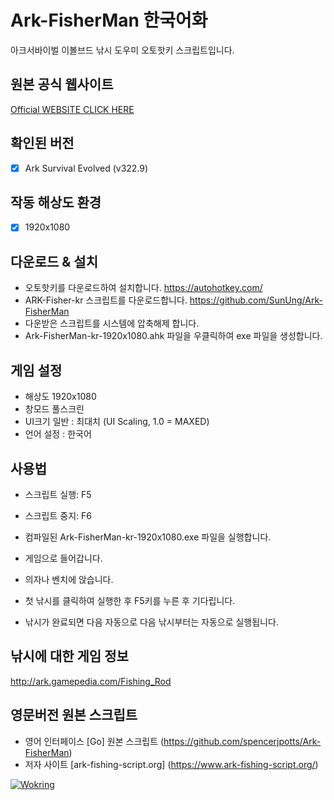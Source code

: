 # Ark-FisherMan 한국어화
아크서바이벌 이볼브드 낚시 도우미 오토핫키 스크립트입니다.

## 원본 공식 웹사이트
[Official WEBSITE CLICK HERE](https://www.ark-fishing-script.org/)

## 확인된 버전
- [x] Ark Survival Evolved (v322.9)

## 작동 해상도 환경
- [x] 1920x1080

## 다운로드 & 설치
- 오토핫키를 다운로드하여 설치합니다. https://autohotkey.com/
- ARK-Fisher-kr 스크립트를 다운로드합니다. https://github.com/SunUng/Ark-FisherMan
- 다운받은 스크립트를 시스템에 압축해제 합니다.
- Ark-FisherMan-kr-1920x1080.ahk 파일을 우클릭하여 exe 파일을 생성합니다.

## 게임 설정
- 해상도 1920x1080 
- 창모드 풀스크린
- UI크기 일반 : 최대치 (UI Scaling, 1.0 = MAXED)
- 언어 설정 : 한국어

## 사용법
- 스크립트 실행: F5
- 스크립트 중지: F6

- 컴파일된 Ark-FisherMan-kr-1920x1080.exe 파일을 실행합니다.
- 게임으로 들어갑니다.
- 의자나 벤치에 앉습니다.
- 첫 낚시를 클릭하여 실행한 후 F5키를 누른 후 기다립니다.
- 낚시가 완료되면 다음 자동으로 다음 낚시부터는 자동으로 실행됩니다.

## 낚시에 대한 게임 정보
http://ark.gamepedia.com/Fishing_Rod

## 영문버전 원본 스크립트
- 영어 인터페이스 [Go] 원본 스크립트 (https://github.com/spencerjpotts/Ark-FisherMan)
- 저자 사이트 [ark-fishing-script.org] (https://www.ark-fishing-script.org/)

[![Wokring](https://img.youtube.com/vi/bXqh7yuM1sk/0.jpg)](https://www.youtube.com/watch?v=bXqh7yuM1sk&feature=youtu.be)
